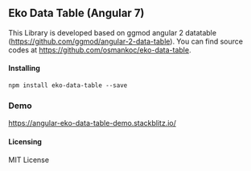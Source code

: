 ## Eko Data Table (Angular 7)

This Library is developed based on ggmod angular 2 datatable (https://github.com/ggmod/angular-2-data-table). You can find source codes at https://github.com/osmankoc/eko-data-table.

#### Installing

`npm install eko-data-table --save`

### Demo

https://angular-eko-data-table-demo.stackblitz.io/


#### Licensing
MIT License


